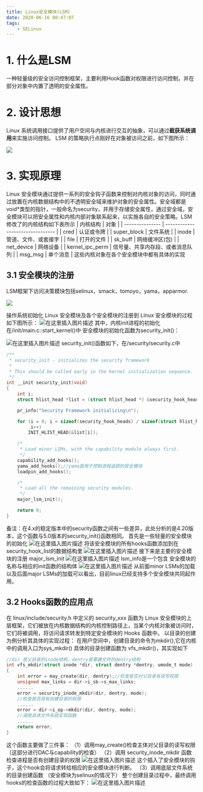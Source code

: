 ```yaml
---
title: Linux安全模块(LSM)
date: 2020-06-16 00:47:07
tags:
	- SELinux
---
```


# 1. 什么是LSM
一种轻量级的安全访问控制框架，主要利用Hook函数对权限进行访问控制，并在部分对象中内置了透明的安全属性。
# 2. 设计思想
Linux 系统调用接口提供了用户空间与内核进行交互的抽象，可以通过**截获系统调用**来实施访问控制。
LSM 的策略执行点刚好在对象被访问之前，如下图所示：

![](https://gitee.com/liying000/blogimg/raw/master/20191121144419367.png)

# 3. 实现原理

Linux 安全模块通过提供一系列的安全钩子函数来控制对内核对象的访问，同时通过放置在内核数据结构中的不透明安全域来维护对象的安全属性。安全域都是 void*类型的指针，一般命名为security，并用于存储安全属性，通过安全域，安全模块可以把安全属性和内核内部对象联系起来，以实施各自的安全策略。LSM修改了的内核结构如下表所示
| 内核结构        | 对象                             |
| --------------- | -------------------------------- |
| cred            | 认证或令牌                       |
| super_block     | 文件系统                         |
| inode           | 管道、文件、或套接字             |
| file            | 打开的文件                       |
| sk_buff         | 网络缓冲区(包)                   |
| net_device      | 网络设备                         |
| kernel_ipc_perm | 信号量、共享内存段、或者消息队列 |
| msg_msg         | 单个消息                         |
这些内核对象在各个安全模块中都有具体的实现
## 3.1 安全模块的注册

LSM框架下访问决策模块包括selinux，smack，tomoyo，yama，apparmor.

![](https://gitee.com/liying000/blogimg/raw/master/20191121151442404.png)

操作系统初始化 Linux 安全模块及各个安全模块的注册到 Linux 安全模块的过程如下图所示：
![在这里插入图片描述](https://gitee.com/liying000/blogimg/raw/master/20191122120356810.png)
其中，内核init进程的初始化在/init/main.c::start_kernel()中
安全模块的初始化函数为security_init()：

![在这里插入图片描述](https://gitee.com/liying000/blogimg/raw/master/20191121165939882.png)
security_init()函数如下，在/security/security.c中

```c
/**
 * security_init - initializes the security framework
 *
 * This should be called early in the kernel initialization sequence.
 */
int __init security_init(void)
{
	int i;
	struct hlist_head *list = (struct hlist_head *) &security_hook_heads;

	pr_info("Security Framework initializing\n");

	for (i = 0; i < sizeof(security_hook_heads) / sizeof(struct hlist_head);
	     i++)
		INIT_HLIST_HEAD(&list[i]);

	/*
	 * Load minor LSMs, with the capability module always first.
	 */
	capability_add_hooks();
	yama_add_hooks();//yama是用于控制进程追踪的安全模块
	loadpin_add_hooks();

	/*
	 * Load all the remaining security modules.
	 */
	major_lsm_init();

	return 0;
}
```
备注：在4.x的稳定版本中的security函数之间有一些差异，此处分析的是4.20版本，这个函数与5.0版本的security_init()函数相同。
首先是一些轻量的安全模块的初始化
![在这里插入图片描述](https://gitee.com/liying000/blogimg/raw/master/20191122092324537.png)
将该安全模块的所有hooks函数添加到在security_hook_list的数据结构里
![在这里插入图片描述](https://gitee.com/liying000/blogimg/raw/master/20191122104630622.png)
接下来是主要的安全模块的注册 major_lsm_init
![在这里插入图片描述](https://gitee.com/liying000/blogimg/raw/master/20191122103700724.png)
lsm_info是一个包含 安全模块的名称与相应的init函数的结构体
![在这里插入图片描述](https://gitee.com/liying000/blogimg/raw/master/2019112210400277.png)
从前面minor LSMs的加载以及后面major LSMs的加载可以看出，目前linux已经支持多个安全模块共同起作用。

## 3.2 Hooks函数的应用点
在 linux/include/security.h 中定义的 security_xxx 函数为 Linux 安全模块的上层框架，它们被放在内核数据结构的内核控制路径上，当某个内核对象被访问时，它们将被调用，将访问请求转发到特定安全模块的 Hooks 函数中。
以目录的创建为例分析其具体的实现过程：
在用户空间中，创建目录的命令为mkdir(),它在内核中的调用入口为sys_mkdir()
具体的目录创建函数为 vfs_mkdir()，其实现如下

```c
//dir 是父目录的inode结构，dentry是要建文件的dentry结构
int vfs_mkdir(struct inode *dir, struct dentry *dentry, umode_t mode)
{
	int error = may_create(dir, dentry);//检查是否对父目录有读写权限
	unsigned max_links = dir->i_sb->s_max_links;
	......
	error = security_inode_mkdir(dir, dentry, mode);
	//检查是否具有创建目录的权限
	......
	error = dir->i_op->mkdir(dir, dentry, mode);
	//调用具体文件系统实现函数
	......
	return error;
}
```
这个函数主要做了三件事：
（1）调用may_create()检查主体对父目录的读写权限（这部分进行DAC与capability的检查）
（2）调用 security_inode_mkdir 函数检查进程是否有创建目录的权限
![在这里插入图片描述](https://gitee.com/liying000/blogimg/raw/master/20191121162845425.png)
这个插入了安全模块的钩子，这个hook会将请求转给相应的安全模块进行判断。
（3）调用底层文件系统的目录创建函数
（安全模块为selinux的情况下）
整个创建目录过程中，最终调用hooks的检查函数的过程大致如下：
![在这里插入图片描述](https://gitee.com/liying000/blogimg/raw/master/20191121163256610.png)